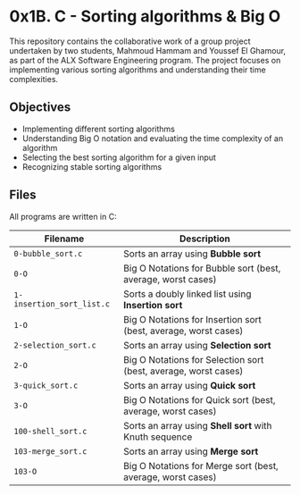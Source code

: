 # 0x1B. C - Sorting algorithms & Big O

This repository contains the collaborative work of a group project undertaken by two students, Mahmoud Hammam and Youssef El Ghamour, as part of the ALX Software Engineering program. The project focuses on implementing various sorting algorithms and understanding their time complexities.

## Objectives
- Implementing different sorting algorithms
- Understanding Big O notation and evaluating the time complexity of an algorithm
- Selecting the best sorting algorithm for a given input
- Recognizing stable sorting algorithms

## Files
All programs are written in C:

| Filename | Description |
| -------- | ----------- |
| `0-bubble_sort.c` | Sorts an array using **Bubble sort** |
| `0-O` | Big O Notations for Bubble sort (best, average, worst cases) |
| `1-insertion_sort_list.c` | Sorts a doubly linked list using **Insertion sort** |
| `1-O` | Big O Notations for Insertion sort (best, average, worst cases) |
| `2-selection_sort.c` | Sorts an array using **Selection sort** |
| `2-O` | Big O Notations for Selection sort (best, average, worst cases) |
| `3-quick_sort.c` | Sorts an array using **Quick sort** |
| `3-O` | Big O Notations for Quick sort (best, average, worst cases) |
| `100-shell_sort.c` | Sorts an array using **Shell sort** with Knuth sequence |
| `103-merge_sort.c` | Sorts an array using **Merge sort** |
| `103-O` | Big O Notations for Merge sort (best, average, worst cases) |
